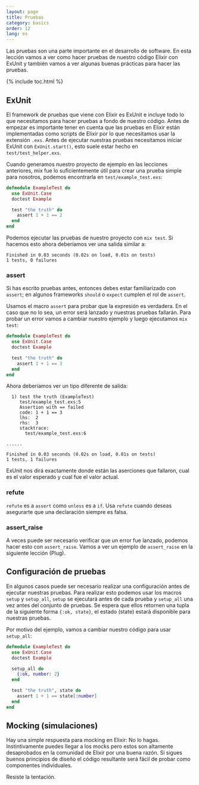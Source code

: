 ```yaml
---
layout: page
title: Pruebas
category: basics
order: 12
lang: es
---
```


Las pruebas son una parte importante en el desarrollo de software. En esta lección vamos a ver como hacer pruebas de nuestro código Elixir con ExUnit y también vamos a ver algunas buenas prácticas para hacer las pruebas.

{% include toc.html %}

## ExUnit

El framework de pruebas que viene con Elixir es ExUnit e incluye todo lo que necesitamos para hacer pruebas a fondo de nuestro código. Antes de empezar es importante tener en cuenta que las pruebas en Elixir están implementadas como scripts de Elixir por lo que necesitamos usar la extensión `.exs`. Antes de ejecutar nuestras pruebas necesitamos iniciar ExUnit con `ExUnit.start()`, esto suele estar hecho en `test/test_helper.exs`.

Cuando generamos nuestro proyecto de ejemplo en las lecciones anteriores, mix fue lo suficientemente útil para crear una prueba simple para nosotros, podemos encontrarla en `test/example_test.exs`:

```elixir
defmodule ExampleTest do
  use ExUnit.Case
  doctest Example

  test "the truth" do
    assert 1 + 1 == 2
  end
end
```

Podemos ejecutar las pruebas de nuestro proyecto con `mix test`. Si hacemos esto ahora deberíamos ver una salida similar a:

```shell
Finished in 0.03 seconds (0.02s on load, 0.01s on tests)
1 tests, 0 failures
```

### assert

Si has escrito pruebas antes, entonces debes estar familiarizado con `assert`; en algunos frameworks `should` o `expect` cumplen el rol de `assert`.

Usamos el macro `assert` para probar que la expresión es verdadera. En el caso que no lo sea, un error será lanzado y nuestras pruebas fallarán. Para probar un error vamos a cambiar nuestro ejemplo y luego ejecutamos `mix test`:

```elixir
defmodule ExampleTest do
  use ExUnit.Case
  doctest Example

  test "the truth" do
    assert 1 + 1 == 3
  end
end
```

Ahora deberíamos ver un tipo diferente de salida:

```shell
  1) test the truth (ExampleTest)
     test/example_test.exs:5
     Assertion with == failed
     code: 1 + 1 == 3
     lhs:  2
     rhs:  3
     stacktrace:
       test/example_test.exs:6

......

Finished in 0.03 seconds (0.02s on load, 0.01s on tests)
1 tests, 1 failures
```

ExUnit nos dirá exactamente donde están las aserciones que fallaron, cual es el valor esperado y cual fue el valor actual.

### refute

`refute` es a `assert` como `unless` es a `if`.  Usa `refute` cuando deseas asegurarte que una declaración siempre es falsa.

### assert_raise

A veces puede ser necesario verificar que un error fue lanzado, podemos hacer esto con `assert_raise`. Vamos a ver un ejemplo de `assert_raise` en la siguiente lección (Plug).

## Configuración de pruebas

En algunos casos puede ser necesario realizar una configuración antes de ejecutar nuestras pruebas. Para realizar esto podemos usar los macros `setup` y `setup_all`, `setup` se ejecutará antes de cada prueba y `setup_all` una vez antes del conjunto de pruebas. Se espera que ellos retornen una tupla de la siguiente forma `{:ok, state}`, el estado (state) estará disponible para nuestras pruebas.

Por motivo del ejemplo, vamos a cambiar nuestro código para usar `setup_all`:

```elixir
defmodule ExampleTest do
  use ExUnit.Case
  doctest Example

  setup_all do
    {:ok, number: 2}
  end

  test "the truth", state do
    assert 1 + 1 == state[:number]
  end
end
```

## Mocking (simulaciones)

Hay una simple respuesta para mocking en Elixir: No lo hagas. Instintivamente puedes llegar a los mocks pero estos son altamente desaprobados en la comunidad de Elixir por una buena razón. Si sigues buenos principios de diseño el código resultante será fácil de probar como componentes individuales.

Resiste la tentación.
